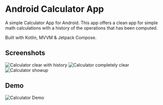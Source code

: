 
# Android Calculator App

A simple Calculator App for Android.
This app offers a clean app for simple math calculations with a history of the operations that has been computed.

Built with Kotlin, MVVM & Jetpack Compose.


## Screenshots

![Calculator clear with history](https://github.com/Katsuhoku/calculator-app/assets/38541662/cbd7cc25-dad8-4e32-845c-03c52b60e1f7)
![Calculator completely clear](https://github.com/Katsuhoku/calculator-app/assets/38541662/8592cb34-16bd-4253-aa1b-e8e7c0d96ce2)
![Calculator showup](https://github.com/Katsuhoku/calculator-app/assets/38541662/80dd77fc-95f8-41a5-906c-bdc02bf61d98)


## Demo

![Calculator Demo](https://github.com/Katsuhoku/calculator-app/assets/38541662/6215ba2e-6cb1-46c9-8448-a1a245a86e6f)


